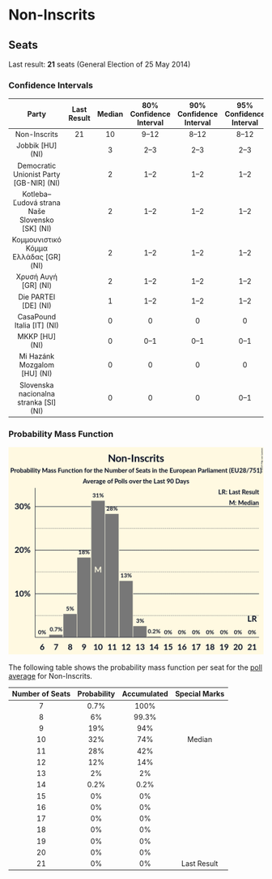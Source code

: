 # Non-Inscrits

## Seats

Last result: **21** seats (General Election of 25 May 2014)

### Confidence Intervals

| Party | Last Result | Median | 80% Confidence Interval | 90% Confidence Interval | 95% Confidence Interval | 99% Confidence Interval |
|:-----:|:-----------:|:------:|:-----------------------:|:-----------------------:|:-----------------------:|:-----------------------:|
| Non-Inscrits | 21 | 10 | 9–12 | 8–12 | 8–12 | 7–13 |
| Jobbik [HU] (NI) | | 3 | 2–3 | 2–3 | 2–3 | 2–4 |
| Democratic Unionist Party [GB-NIR] (NI) | | 2 | 1–2 | 1–2 | 1–2 | 1–2 |
| Kotleba–Ľudová strana Naše Slovensko [SK] (NI) | | 2 | 1–2 | 1–2 | 1–2 | 1–2 |
| Κομμουνιστικό Κόμμα Ελλάδας [GR] (NI) | | 2 | 1–2 | 1–2 | 1–2 | 1–2 |
| Χρυσή Αυγή [GR] (NI) | | 2 | 1–2 | 1–2 | 1–2 | 1–2 |
| Die PARTEI [DE] (NI) | | 1 | 1–2 | 1–2 | 1–2 | 0–2 |
| CasaPound Italia [IT] (NI) | | 0 | 0 | 0 | 0 | 0 |
| MKKP [HU] (NI) | | 0 | 0–1 | 0–1 | 0–1 | 0–1 |
| Mi Hazánk Mozgalom [HU] (NI) | | 0 | 0 | 0 | 0 | 0 |
| Slovenska nacionalna stranka [SI] (NI) | | 0 | 0 | 0 | 0–1 | 0–1 |

### Probability Mass Function

![Graph with seats probability mass function not yet produced](average-2019-05-07-seats-pmf-non-inscrits.png "Seats Probability Mass Function")

The following table shows the probability mass function per seat for the [poll average](average-2019-05-07.html) for Non-Inscrits.

| Number of Seats | Probability | Accumulated | Special Marks |
|:---------------:|:-----------:|:-----------:|:-------------:|
| 7 | 0.7% | 100% |  |
| 8 | 6% | 99.3% |  |
| 9 | 19% | 94% |  |
| 10 | 32% | 74% | Median |
| 11 | 28% | 42% |  |
| 12 | 12% | 14% |  |
| 13 | 2% | 2% |  |
| 14 | 0.2% | 0.2% |  |
| 15 | 0% | 0% |  |
| 16 | 0% | 0% |  |
| 17 | 0% | 0% |  |
| 18 | 0% | 0% |  |
| 19 | 0% | 0% |  |
| 20 | 0% | 0% |  |
| 21 | 0% | 0% | Last Result |


